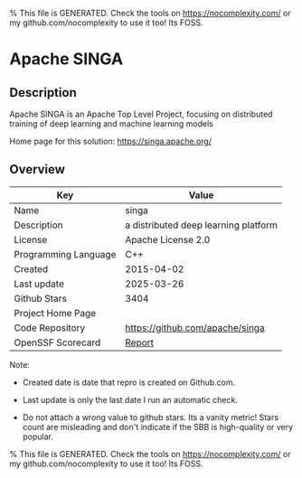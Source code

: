 
% This file is GENERATED. Check the tools on https://nocomplexity.com/ or my github.com/nocomplexity to use it too! Its FOSS. 

# Apache SINGA

## Description 

Apache SINGA is an Apache Top Level Project, focusing on distributed training of deep learning and machine learning models

Home page for this solution: https://singa.apache.org/ 

## Overview 

| Key | Value |
| --- | --- |
| Name | singa |
| Description | a distributed deep learning platform |
| License | Apache License 2.0 |
| Programming Language | C++ |
| Created | 2015-04-02 |
| Last update | 2025-03-26 |
| Github Stars | 3404 |
| Project Home Page |  |
| Code Repository | https://github.com/apache/singa |
| OpenSSF Scorecard | [Report](https://securityscorecards.dev/viewer/?uri=github.com/apache/singa) |

Note:
 - Created date is date that repro is created on Github.com. 

- Last update is only the last date I run an automatic check. 

- Do not attach a wrong value to github stars. Its a vanity metric! Stars count are misleading and 
don't indicate if the SBB is high-quality or very popular.

% This file is GENERATED. Check the tools on https://nocomplexity.com/ or my github.com/nocomplexity to use it too! Its FOSS. 

